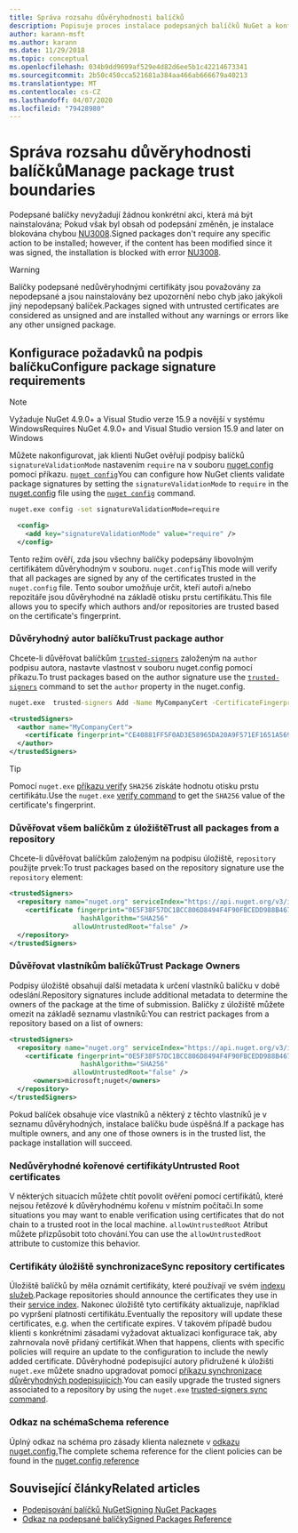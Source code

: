 ```yaml
---
title: Správa rozsahu důvěryhodnosti balíčků
description: Popisuje proces instalace podepsaných balíčků NuGet a konfigurace nastavení důvěryhodnosti podpisu balíčku.
author: karann-msft
ms.author: karann
ms.date: 11/29/2018
ms.topic: conceptual
ms.openlocfilehash: 034b9dd9699af529e4d82d6ee5b1c42214673341
ms.sourcegitcommit: 2b50c450cca521681a384aa466ab666679a40213
ms.translationtype: MT
ms.contentlocale: cs-CZ
ms.lasthandoff: 04/07/2020
ms.locfileid: "79428980"
---
```

# <a name="manage-package-trust-boundaries"></a><span data-ttu-id="27e4c-103">Správa rozsahu důvěryhodnosti balíčků</span><span class="sxs-lookup"><span data-stu-id="27e4c-103">Manage package trust boundaries</span></span>

<span data-ttu-id="27e4c-104">Podepsané balíčky nevyžadují žádnou konkrétní akci, která má být nainstalována; Pokud však byl obsah od podepsání změněn, je instalace blokována chybou [NU3008](../reference/errors-and-warnings/NU3008.md).</span><span class="sxs-lookup"><span data-stu-id="27e4c-104">Signed packages don't require any specific action to be installed; however, if the content has been modified since it was signed, the installation is blocked with error [NU3008](../reference/errors-and-warnings/NU3008.md).</span></span>

> [!Warning]
> <span data-ttu-id="27e4c-105">Balíčky podepsané nedůvěryhodnými certifikáty jsou považovány za nepodepsané a jsou nainstalovány bez upozornění nebo chyb jako jakýkoli jiný nepodepsaný balíček.</span><span class="sxs-lookup"><span data-stu-id="27e4c-105">Packages signed with untrusted certificates are considered as unsigned and are installed without any warnings or errors like any other unsigned package.</span></span>

## <a name="configure-package-signature-requirements"></a><span data-ttu-id="27e4c-106">Konfigurace požadavků na podpis balíčku</span><span class="sxs-lookup"><span data-stu-id="27e4c-106">Configure package signature requirements</span></span>

> [!Note]
> <span data-ttu-id="27e4c-107">Vyžaduje NuGet 4.9.0+ a Visual Studio verze 15.9 a novější v systému Windows</span><span class="sxs-lookup"><span data-stu-id="27e4c-107">Requires NuGet 4.9.0+ and Visual Studio version 15.9 and later on Windows</span></span>

<span data-ttu-id="27e4c-108">Můžete nakonfigurovat, jak klienti NuGet ověřují podpisy balíčků `signatureValidationMode` nastavením `require` na v souboru [nuget.config](../reference/nuget-config-file.md) pomocí příkazu. [`nuget config`](../reference/cli-reference/cli-ref-config.md)</span><span class="sxs-lookup"><span data-stu-id="27e4c-108">You can configure how NuGet clients validate package signatures by setting the `signatureValidationMode` to `require` in the [nuget.config](../reference/nuget-config-file.md) file using the [`nuget config`](../reference/cli-reference/cli-ref-config.md) command.</span></span>

```cmd
nuget.exe config -set signatureValidationMode=require
```

```xml
  <config>
    <add key="signatureValidationMode" value="require" />
  </config>
```

<span data-ttu-id="27e4c-109">Tento režim ověří, zda jsou všechny balíčky podepsány libovolným certifikátem důvěryhodným v souboru. `nuget.config`</span><span class="sxs-lookup"><span data-stu-id="27e4c-109">This mode will verify that all packages are signed by any of the certificates trusted in the `nuget.config` file.</span></span> <span data-ttu-id="27e4c-110">Tento soubor umožňuje určit, kteří autoři a/nebo repozitáře jsou důvěryhodné na základě otisku prstu certifikátu.</span><span class="sxs-lookup"><span data-stu-id="27e4c-110">This file allows you to specify which authors and/or repositories are trusted based on the certificate's fingerprint.</span></span>

### <a name="trust-package-author"></a><span data-ttu-id="27e4c-111">Důvěryhodný autor balíčku</span><span class="sxs-lookup"><span data-stu-id="27e4c-111">Trust package author</span></span>

<span data-ttu-id="27e4c-112">Chcete-li důvěřovat balíčkům [`trusted-signers`](../reference/cli-reference/cli-ref-trusted-signers.md) založeným na `author` podpisu autora, nastavte vlastnost v souboru nuget.config pomocí příkazu.</span><span class="sxs-lookup"><span data-stu-id="27e4c-112">To trust packages based on the author signature use the [`trusted-signers`](../reference/cli-reference/cli-ref-trusted-signers.md) command to set the `author` property in the nuget.config.</span></span>

```cmd
nuget.exe  trusted-signers Add -Name MyCompanyCert -CertificateFingerprint CE40881FF5F0AD3E58965DA20A9F571EF1651A56933748E1BF1C99E537C4E039 -FingerprintAlgorithm SHA256
```

```xml
<trustedSigners>
  <author name="MyCompanyCert">
    <certificate fingerprint="CE40881FF5F0AD3E58965DA20A9F571EF1651A56933748E1BF1C99E537C4E039" hashAlgorithm="SHA256" allowUntrustedRoot="false" />
  </author>
</trustedSigners>
```

>[!TIP]
><span data-ttu-id="27e4c-113">Pomocí `nuget.exe` [příkazu verify](../reference/cli-reference/cli-ref-verify.md) `SHA256` získáte hodnotu otisku prstu certifikátu.</span><span class="sxs-lookup"><span data-stu-id="27e4c-113">Use the `nuget.exe` [verify command](../reference/cli-reference/cli-ref-verify.md) to get the `SHA256` value of the certificate's fingerprint.</span></span>


### <a name="trust-all-packages-from-a-repository"></a><span data-ttu-id="27e4c-114">Důvěřovat všem balíčkům z úložiště</span><span class="sxs-lookup"><span data-stu-id="27e4c-114">Trust all packages from a repository</span></span>

<span data-ttu-id="27e4c-115">Chcete-li důvěřovat balíčkům založeným na podpisu úložiště, `repository` použijte prvek:</span><span class="sxs-lookup"><span data-stu-id="27e4c-115">To trust packages based on the repository signature use the `repository` element:</span></span>

```xml
<trustedSigners>  
  <repository name="nuget.org" serviceIndex="https://api.nuget.org/v3/index.json">
    <certificate fingerprint="0E5F38F57DC1BCC806D8494F4F90FBCEDD988B4676070...." 
                  hashAlgorithm="SHA256" 
                allowUntrustedRoot="false" />
  </repository>
</trustedSigners>
```

### <a name="trust-package-owners"></a><span data-ttu-id="27e4c-116">Důvěřovat vlastníkům balíčků</span><span class="sxs-lookup"><span data-stu-id="27e4c-116">Trust Package Owners</span></span>

<span data-ttu-id="27e4c-117">Podpisy úložiště obsahují další metadata k určení vlastníků balíčku v době odeslání.</span><span class="sxs-lookup"><span data-stu-id="27e4c-117">Repository signatures include additional metadata to determine the owners of the package at the time of submission.</span></span> <span data-ttu-id="27e4c-118">Balíčky z úložiště můžete omezit na základě seznamu vlastníků:</span><span class="sxs-lookup"><span data-stu-id="27e4c-118">You can restrict packages from a repository based on a list of owners:</span></span>

```xml
<trustedSigners>  
  <repository name="nuget.org" serviceIndex="https://api.nuget.org/v3/index.json">
    <certificate fingerprint="0E5F38F57DC1BCC806D8494F4F90FBCEDD988B4676070...." 
                  hashAlgorithm="SHA256" 
                allowUntrustedRoot="false" />
      <owners>microsoft;nuget</owners>
  </repository>
</trustedSigners>
```

<span data-ttu-id="27e4c-119">Pokud balíček obsahuje více vlastníků a některý z těchto vlastníků je v seznamu důvěryhodných, instalace balíčku bude úspěšná.</span><span class="sxs-lookup"><span data-stu-id="27e4c-119">If a package has multiple owners, and any one of those owners is in the trusted list, the package installation will succeed.</span></span>

### <a name="untrusted-root-certificates"></a><span data-ttu-id="27e4c-120">Nedůvěryhodné kořenové certifikáty</span><span class="sxs-lookup"><span data-stu-id="27e4c-120">Untrusted Root certificates</span></span>

<span data-ttu-id="27e4c-121">V některých situacích můžete chtít povolit ověření pomocí certifikátů, které nejsou řetězové k důvěryhodnému kořenu v místním počítači.</span><span class="sxs-lookup"><span data-stu-id="27e4c-121">In some situations you may want to enable verification using certificates that do not chain to a trusted root in the local machine.</span></span> <span data-ttu-id="27e4c-122">`allowUntrustedRoot` Atribut můžete přizpůsobit toto chování.</span><span class="sxs-lookup"><span data-stu-id="27e4c-122">You can use the `allowUntrustedRoot` attribute to customize this behavior.</span></span>

### <a name="sync-repository-certificates"></a><span data-ttu-id="27e4c-123">Certifikáty úložiště synchronizace</span><span class="sxs-lookup"><span data-stu-id="27e4c-123">Sync repository certificates</span></span>

<span data-ttu-id="27e4c-124">Úložiště balíčků by měla oznámit certifikáty, které používají ve svém [indexu služeb](../api/service-index.md).</span><span class="sxs-lookup"><span data-stu-id="27e4c-124">Package repositories should announce the certificates they use in their [service index](../api/service-index.md).</span></span> <span data-ttu-id="27e4c-125">Nakonec úložiště tyto certifikáty aktualizuje, například po vypršení platnosti certifikátu.</span><span class="sxs-lookup"><span data-stu-id="27e4c-125">Eventually the repository will update these certificates, e.g. when the certificate expires.</span></span> <span data-ttu-id="27e4c-126">V takovém případě budou klienti s konkrétními zásadami vyžadovat aktualizaci konfigurace tak, aby zahrnovala nově přidaný certifikát.</span><span class="sxs-lookup"><span data-stu-id="27e4c-126">When that happens, clients with specific policies will require an update to the configuration to include the newly added certificate.</span></span> <span data-ttu-id="27e4c-127">Důvěryhodné podepisující autory přidružené k úložišti `nuget.exe` můžete snadno upgradovat pomocí [příkazu synchronizace důvěryhodných podepisujících](../reference/cli-reference/cli-ref-trusted-signers.md#nuget-trusted-signers-sync--name-name).</span><span class="sxs-lookup"><span data-stu-id="27e4c-127">You can easily upgrade the trusted signers associated to a repository by using the `nuget.exe` [trusted-signers sync command](../reference/cli-reference/cli-ref-trusted-signers.md#nuget-trusted-signers-sync--name-name).</span></span>

### <a name="schema-reference"></a><span data-ttu-id="27e4c-128">Odkaz na schéma</span><span class="sxs-lookup"><span data-stu-id="27e4c-128">Schema reference</span></span>

<span data-ttu-id="27e4c-129">Úplný odkaz na schéma pro zásady klienta naleznete v [odkazu nuget.config.](../reference/nuget-config-file.md#trustedsigners-section)</span><span class="sxs-lookup"><span data-stu-id="27e4c-129">The complete schema reference for the client policies can be found in the [nuget.config reference](../reference/nuget-config-file.md#trustedsigners-section)</span></span>

## <a name="related-articles"></a><span data-ttu-id="27e4c-130">Související články</span><span class="sxs-lookup"><span data-stu-id="27e4c-130">Related articles</span></span>

- [<span data-ttu-id="27e4c-131">Podepisování balíčků NuGet</span><span class="sxs-lookup"><span data-stu-id="27e4c-131">Signing NuGet Packages</span></span>](../create-packages/Sign-a-Package.md)
- [<span data-ttu-id="27e4c-132">Odkaz na podepsané balíčky</span><span class="sxs-lookup"><span data-stu-id="27e4c-132">Signed Packages Reference</span></span>](../reference/Signed-Packages-Reference.md)
